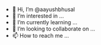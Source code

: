 - 👋 Hi, I’m @aayushbhusal
- 👀 I’m interested in ...
- 🌱 I’m currently learning ...
- 💞️ I’m looking to collaborate on ...
- 📫 How to reach me ...

<!---
aayushbhusal/aayushbhusal is a ✨ special ✨ repository because its `README.md` (this file) appears on your GitHub profile.
You can click the Preview link to take a look at your changes.
--->
